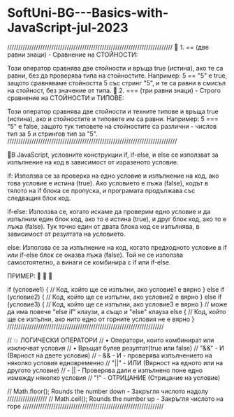 # SoftUni-BG---Basics-with-JavaScript-jul-2023

///////////////////////////////////////////////////////////////////////////
🚨 1. == (две равни знаци) - Сравнение на СТОЙНОСТИ:

Този оператор сравнява две стойности и връща true (истина), ако те са равни, без да проверява типа на стойностите.
Например: 5 == "5" е true, защото сравняваме стойността 5 със стринг "5", и те са равни в смисъл на стойност, без значение от типа.
🚨 2. === (три равни знаци) - Строго сравнение на СТОЙНОСТИ и ТИПОВЕ:

Този оператор сравнява две стойности и техните типове и връща true (истина), ако и стойностите и типовете им са равни.
Например: 5 === "5" е false, защото тук типовете на стойностите са различни - числов тип за 5 и стрингов тип за "5".
/////////////////////////////////////////////////////////////////////////////

🚨В JavaScript, условните конструкции if, if-else, и else се използват за изпълнение на код в зависимост от изразеното условие.

if: Използва се за проверка на едно условие и изпълнение на код, ако това условие е истина (true). Ако условието е лъжа (false), кодът в тялото на if блока се пропуска, и програмата продължава със следващия блок код.

if-else: Използва се, когато искаме да проверим едно условие и да изпълним един блок код, ако то е истина (true), и друг блок код, ако то е лъжа (false). Тук точно един от двата блока код се изпълнява, в зависимост от резултата на условието.

else: Използва се за изпълнение на код, когато предходното условие в if или if-else блок се оказва лъжа (false). Той не се използва самостоятелно, а винаги се комбинира с if или if-else.

ПРИМЕР: 🚨 🚨 🚨

if (условие1) {
// Код, който ще се изпълни, ако условие1 е вярно
} else if (условие2) {
// Код, който ще се изпълни, ако условие2 е вярно
} else if (условие3) {
// Код, който ще се изпълни, ако условие3 е вярно
}
// може да има повече "else if" клаузи, а също и "else" клауза
else {
// Код, който ще се изпълни, ако нито едно от горните условия не е вярно
}
///////////////////////////////////////////////////////////////////////

// 💥 ЛОГИЧЕСКИ ОПЕРАТОРИ
// • Оператори, които комбинират или изключват условия
// • Връщат булев резултат(true или false)
// "&&" - И (Вярност на двете условия)
// - && - И - проверява изпълнението на няколко условия едновременно
// "||" - ИЛИ (Вярност на едното или на другото условие)
// - || - Проверява дали е изпълнено поне едно измежду няколко условия
// "!" - ОТРИЦАНИЕ (Отрицание на условие)

// Math.floor(); Rounds the number down - Закръгля числото надолу
//////////////////
// Math.ceil(); Rounds the number up - Закръгля числото на горе
////////////////////////////////////////////////////////////////

